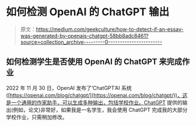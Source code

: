 # 如何检测 OpenAI 的 ChatGPT 输出

> 原文：<https://medium.com/geekculture/how-to-detect-if-an-essay-was-generated-by-openais-chatgpt-58bb8adc8461?source=collection_archive---------0----------------------->

## 如何检测学生是否使用 OpenAI 的 ChatGPT 来完成作业

2022 年 11 月 30 日，OpenAI 发布了‘ChatGPT’AI 系统([https://openai.com/blog/chatgpt/](https://openai.com/blog/chatgpt/))，这是一个通用的作家助手，可以生成多种输出，包括学校作业。ChatGPT 提供的输出(例如，论文)非常好，如果我是一名学生，我会使用 ChatGPT 完成我的大部分学校作业，只需稍加修改。